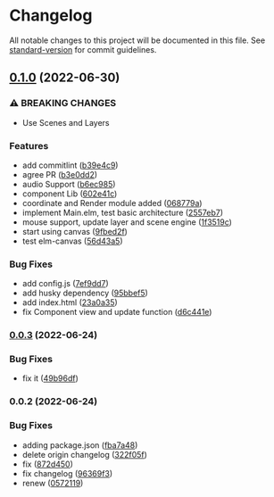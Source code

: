 # Changelog

All notable changes to this project will be documented in this file. See [standard-version](https://github.com/conventional-changelog/standard-version) for commit guidelines.

## [0.1.0](https://focs.ji.sjtu.edu.cn/git/SilverFOCS-22/p2team01/compare/v0.0.3...v0.1.0) (2022-06-30)


### ⚠ BREAKING CHANGES

* Use Scenes and Layers

### Features

* add commitlint ([b39e4c9](https://focs.ji.sjtu.edu.cn/git/SilverFOCS-22/p2team01/commit/b39e4c9537364426c9ead99cbd2ab27906e7bad9))
* agree PR ([b3e0dd2](https://focs.ji.sjtu.edu.cn/git/SilverFOCS-22/p2team01/commit/b3e0dd2e91c35d876bd2d7defb97f31762df1391))
* audio Support ([b6ec985](https://focs.ji.sjtu.edu.cn/git/SilverFOCS-22/p2team01/commit/b6ec985af7e5a95c66ddb487ee79cc97e23aaf43))
* component Lib ([602e41c](https://focs.ji.sjtu.edu.cn/git/SilverFOCS-22/p2team01/commit/602e41caebd7df3896d47925f0f421bb4e6a413e))
* coordinate and Render module added ([068779a](https://focs.ji.sjtu.edu.cn/git/SilverFOCS-22/p2team01/commit/068779a5cbc16c2fbded4e00b16f9991fd53192f))
* implement Main.elm, test basic architecture ([2557eb7](https://focs.ji.sjtu.edu.cn/git/SilverFOCS-22/p2team01/commit/2557eb7151e4349c17ad3313ec37a9cabf53aca7))
* mouse support, update layer and scene engine ([1f3519c](https://focs.ji.sjtu.edu.cn/git/SilverFOCS-22/p2team01/commit/1f3519cbd4b9017e9987e4b82b717b51128f5f4b))
* start using canvas ([9fbed2f](https://focs.ji.sjtu.edu.cn/git/SilverFOCS-22/p2team01/commit/9fbed2f4a2f560c80a162d2058a0674450c27391))
* test elm-canvas ([56d43a5](https://focs.ji.sjtu.edu.cn/git/SilverFOCS-22/p2team01/commit/56d43a5fd73203c6bf8dcf759332e364eded2a6e))


### Bug Fixes

* add config.js ([7ef9dd7](https://focs.ji.sjtu.edu.cn/git/SilverFOCS-22/p2team01/commit/7ef9dd76b75faa40356510d6eeb7df6310fa6763))
* add husky dependency ([95bbef5](https://focs.ji.sjtu.edu.cn/git/SilverFOCS-22/p2team01/commit/95bbef57ab2d53bca448c61f20ef95d3cf552f47))
* add index.html ([23a0a35](https://focs.ji.sjtu.edu.cn/git/SilverFOCS-22/p2team01/commit/23a0a3540d0ffcaa048dd377fd3f13a9b4bc19ee))
* fix Component view and update function ([d6c441e](https://focs.ji.sjtu.edu.cn/git/SilverFOCS-22/p2team01/commit/d6c441e0353c9f330d5d7dd687bcee661d8ea61d))

### [0.0.3](https://focs.ji.sjtu.edu.cn/git/SilverFOCS-22/p2team01/compare/v0.0.2...v0.0.3) (2022-06-24)


### Bug Fixes

* fix it ([49b96df](https://focs.ji.sjtu.edu.cn/git/SilverFOCS-22/p2team01/commit/49b96df027187ffada543796f86ee638d75c4e3c))

### 0.0.2 (2022-06-24)


### Bug Fixes

* adding package.json ([fba7a48](https://focs.ji.sjtu.edu.cn/git/SilverFOCS-22/p2team01/commit/fba7a48bfefd21a36be91e1a0c8c690b8dcde9ae))
* delete origin changelog ([322f05f](https://focs.ji.sjtu.edu.cn/git/SilverFOCS-22/p2team01/commit/322f05f6752e3cd5a44e7895c04bff1fdbc90721))
* fix ([872d450](https://focs.ji.sjtu.edu.cn/git/SilverFOCS-22/p2team01/commit/872d450192b8bbd6930375358db1b07a7fd3279c))
* fix changelog ([96369f3](https://focs.ji.sjtu.edu.cn/git/SilverFOCS-22/p2team01/commit/96369f3c5faa6ad2a220bd6ead58580dafd00784))
* renew ([0572119](https://focs.ji.sjtu.edu.cn/git/SilverFOCS-22/p2team01/commit/05721197169263360f86b3c861479d8c0cb7463c))
